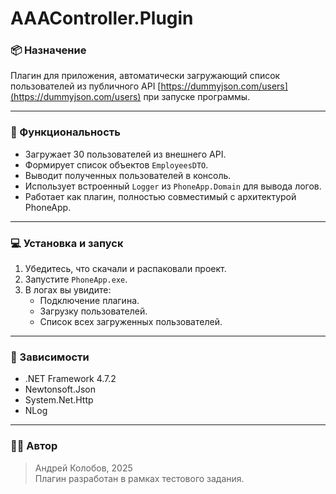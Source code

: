 # AAAController.Plugin

### 📦 Назначение
Плагин для приложения, автоматически загружающий список пользователей из публичного API [https://dummyjson.com/users](https://dummyjson.com/users) при запуске программы.

---

### 🔧 Функциональность

- Загружает 30 пользователей из внешнего API.
- Формирует список объектов `EmployeesDTO`.
- Выводит полученных пользователей в консоль.
- Использует встроенный `Logger` из `PhoneApp.Domain` для вывода логов.
- Работает как плагин, полностью совместимый с архитектурой PhoneApp.

---

### 💻 Установка и запуск

1. Убедитесь, что скачали и распаковали проект.
2. Запустите `PhoneApp.exe`.
3. В логах вы увидите:
   - Подключение плагина.
   - Загрузку пользователей.
   - Список всех загруженных пользователей.

---

### 🔗 Зависимости

- .NET Framework 4.7.2
- Newtonsoft.Json
- System.Net.Http
- NLog

---

### 👨‍💻 Автор

> Андрей Колобов, 2025  
> Плагин разработан в рамках тестового задания.
